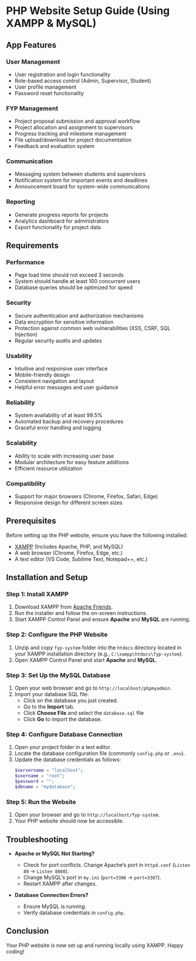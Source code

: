 # PHP Website Setup Guide (Using XAMPP & MySQL)

## App Features

### User Management
- User registration and login functionality
- Role-based access control (Admin, Supervisor, Student)
- User profile management
- Password reset functionality

### FYP Management
- Project proposal submission and approval workflow
- Project allocation and assignment to supervisors
- Progress tracking and milestone management
- File upload/download for project documentation
- Feedback and evaluation system

### Communication
- Messaging system between students and supervisors
- Notification system for important events and deadlines
- Announcement board for system-wide communications

### Reporting
- Generate progress reports for projects
- Analytics dashboard for administrators
- Export functionality for project data

## Requirements

### Performance
- Page load time should not exceed 3 seconds
- System should handle at least 100 concurrent users
- Database queries should be optimized for speed

### Security
- Secure authentication and authorization mechanisms
- Data encryption for sensitive information
- Protection against common web vulnerabilities (XSS, CSRF, SQL Injection)
- Regular security audits and updates

### Usability
- Intuitive and responsive user interface
- Mobile-friendly design
- Consistent navigation and layout
- Helpful error messages and user guidance

### Reliability
- System availability of at least 99.5%
- Automated backup and recovery procedures
- Graceful error handling and logging

### Scalability
- Ability to scale with increasing user base
- Modular architecture for easy feature additions
- Efficient resource utilization

### Compatibility
- Support for major browsers (Chrome, Firefox, Safari, Edge)
- Responsive design for different screen sizes

## Prerequisites

Before setting up the PHP website, ensure you have the following installed:

- [XAMPP](https://www.apachefriends.org/index.html) (Includes Apache, PHP, and MySQL)
- A web browser (Chrome, Firefox, Edge, etc.)
- A text editor (VS Code, Sublime Text, Notepad++, etc.)

## Installation and Setup

### Step 1: Install XAMPP
1. Download XAMPP from [Apache Friends](https://www.apachefriends.org/download.html).
2. Run the installer and follow the on-screen instructions.
3. Start XAMPP Control Panel and ensure **Apache** and **MySQL** are running.

### Step 2: Configure the PHP Website
1. Unzip and copy `fyp-system` folder into the `htdocs` directory located in your XAMPP installation directory (e.g., `C:\xampp\htdocs\fyp-system`).
2. Open XAMPP Control Panel and start **Apache** and **MySQL**.

### Step 3: Set Up the MySQL Database
1. Open your web browser and go to `http://localhost/phpmyadmin`.
2. Import your database SQL file:
   - Click on the database you just created.
   - Go to the **Import** tab.
   - Click **Choose File** and select the `database.sql` file
   - Click **Go** to import the database.

### Step 4: Configure Database Connection
1. Open your project folder in a text editor.
2. Locate the database configuration file (commonly `config.php` or `.env`).
3. Update the database credentials as follows:
   ```php
   $servername = "localhost";
   $username = "root";
   $password = "";
   $dbname = "mydatabase";
   ```

### Step 5: Run the Website
1. Open your browser and go to `http://localhost/fyp-system`.
2. Your PHP website should now be accessible.

## Troubleshooting

- **Apache or MySQL Not Starting?**
  - Check for port conflicts. Change Apache’s port in `httpd.conf` (`Listen 80` → `Listen 8080`).
  - Change MySQL’s port in `my.ini` (`port=3306` → `port=3307`).
  - Restart XAMPP after changes.

- **Database Connection Errors?**
  - Ensure MySQL is running.
  - Verify database credentials in `config.php`.

## Conclusion
Your PHP website is now set up and running locally using XAMPP. Happy coding!
